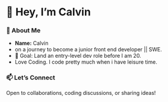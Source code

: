 # 👋 Hey, I’m Calvin  

### 🌟 About Me  
- **Name:** Calvin
- on a journey to become a junior front end developer || SWE.  
- 🎯 Goal: Land an entry-level dev role before I am 20.
- Love Coding. I code pretty much when i have leisure time.

### 📫 Let’s Connect  
Open to collaborations, coding discussions, or sharing ideas!  
